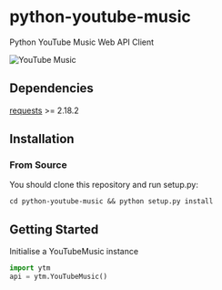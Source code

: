 # python-youtube-music

Python YouTube Music Web API Client

![YouTube Music](https://upload.wikimedia.org/wikipedia/commons/thumb/2/22/Logo_of_YouTube_Music.svg/1280px-Logo_of_YouTube_Music.svg.png)

## Dependencies
[requests](https://github.com/psf/requests) >= 2.18.2 

## Installation

### From Source
You should clone this repository and run setup.py:
```
cd python-youtube-music && python setup.py install
```

## Getting Started
Initialise a YouTubeMusic instance
```python
import ytm
api = ytm.YouTubeMusic()
```
